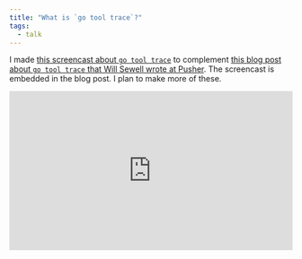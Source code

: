 ```yaml
---
title: "What is `go tool trace`?"
tags:
  - talk
---
```


I made [this screencast about `go tool trace`](https://www.youtube.com/watch?v=Xq5HDH8y0CE) to complement [this blog post about `go tool trace` that Will Sewell wrote at Pusher](https://making.pusher.com/go-tool-trace/). The screencast is embedded in the blog post. I plan to make more of these.

<div style="position:relative;padding-top:56.25%;">
  <iframe src="https://www.youtube.com/embed/Xq5HDH8y0CE" frameborder="0" allowfullscreen style="position:absolute;top:0;left:0;width:100%;height:100%;"></iframe>
</div>

